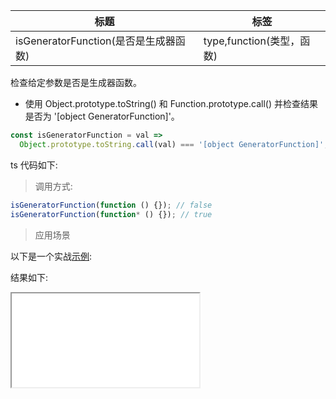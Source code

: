 | 标题                                  | 标签                      |
| ------------------------------------- | ------------------------- |
| isGeneratorFunction(是否是生成器函数) | type,function(类型，函数) |

检查给定参数是否是生成器函数。

- 使用 Object.prototype.toString() 和 Function.prototype.call() 并检查结果是否为 '[object GeneratorFunction]'。

```js
const isGeneratorFunction = val =>
  Object.prototype.toString.call(val) === '[object GeneratorFunction]';
```

ts 代码如下:

<div class="code-editor" data-url="codes/javascript/ts/is-generator-function.ts" data-language="typescript"></div>

> 调用方式:

```js
isGeneratorFunction(function () {}); // false
isGeneratorFunction(function* () {}); // true
```

> 应用场景

以下是一个实战<a href="codes/javascript/html/is-generator-function.html" target="_blank" rel="noopener noreferrer">示例</a>:

<div class="code-editor" data-url="codes/javascript/html/is-generator-function.html" data-language="html"></div>

结果如下:

<iframe src="codes/javascript/html/is-generator-function.html"></iframe>

